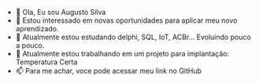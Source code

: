 - 👋 Ola, Eu sou Augusto Silva
- 👀 Estou interessado em novas oportunidades para aplicar meu novo aprendizado.
- 🌱 Atualmente estou estudando delphi, SQL, IoT, ACBr... Evoluindo pouco a pouco.
- 💞️ Atualmente estou trabalhando em um projeto para implantação: Temperatura Certa
- 📫 Para me achar, voce pode acessar meu link no GitHub

<!---
Realgusto/Realgusto is a ✨ special ✨ repository because its `README.md` (this file) appears on your GitHub profile.
You can click the Preview link to take a look at your changes.
--->
